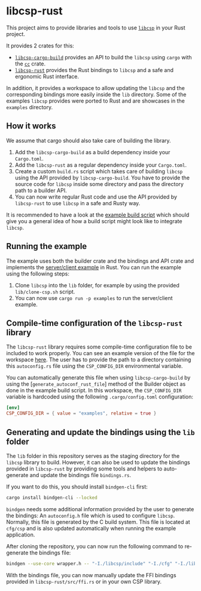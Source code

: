 libcsp-rust
=========

This project aims to provide libraries and tools to use
[`libcsp`](https://github.com/libcsp/libcsp) in your Rust project.

It provides 2 crates for this:

- [`libcsp-cargo-build`](https://egit.irs.uni-stuttgart.de/rust/libcsp-rust/src/branch/main/libcsp-cargo-build)
  provides an API to build the `libcsp` using `cargo` with the [`cc`](https://docs.rs/cc/latest/cc/) crate.
- [`libcsp-rust`](https://egit.irs.uni-stuttgart.de/rust/libcsp-rust/src/branch/main/libcsp-rust)
  provides the Rust bindings to `libcsp` and a safe and ergonomic Rust interface.

In addition, it provides a workspace to allow updating the `libcsp` and the corresponding bindings 
more easily inside the `lib` directory. Some of the examples `libcsp` provides were ported to Rust
and are showcases in the `examples` directory.

## How it works

We assume that cargo should also take care of building the library.

1. Add the `libcsp-cargo-build` as a build dependency inside your `Cargo.toml`.
2. Add the `libcsp-rust` as a regular dependency inside your `Cargo.toml`.
3. Create a custom `build.rs` script which takes care of building `libcsp` using the API
   provided by `libcsp-cargo-build`. You have to provide the source code for `libcsp` inside some
   directory and pass the directory path to a builder API.
4. You can now write regular Rust code and use the API provided by `libcsp-rust` to use `libcsp`
   in a safe and Rusty way.

It is recommended to have a look at the [example build script](https://egit.irs.uni-stuttgart.de/rust/libcsp-rust/src/branch/main/examples/build.rs)
which should give you a general idea of how a build script might look like to integrate `libcsp`.

## Running the example

The example uses both the builder crate and the bindings and API crate and implements the
[server/client example](https://github.com/libcsp/libcsp/blob/develop/examples/csp_server_client.c)
in Rust. You can run the example using the following steps:

1. Clone `libcsp` into the `lib` folder, for example by using the provided `lib/clone-csp.sh`
   script.
2. You can now use `cargo run -p examples` to run the server/client example.

## Compile-time configuration of the `libcsp-rust` library

The `libcsp-rust` library requires some compile-time configuration file to be included to work
properly. You can see an example version of the file for the workspace
[here](https://egit.irs.uni-stuttgart.de/rust/libcsp-rust/src/branch/main/examples/autoconfig.rs).
The user has to provide the path to a directory containing this `autoconfig.rs` file using the
`CSP_CONFIG_DIR` environmental variable. 

You can automatically generate this file when using `libcsp-cargo-build` by using the
[`generate_autoconf_rust_file`] method of the Builder object as done in the example build script.
In this workspace, the `CSP_CONFIG_DIR` variable is hardcoded using the following `.cargo/config.toml`
configuration:

```toml
[env]
CSP_CONFIG_DIR = { value = "examples", relative = true }
```

## Generating and update the bindings using the `lib` folder

The `lib` folder in this repository serves as the staging directory for the `libcsp` library to
build. However, it can also be used to update the bindings provided in `libcsp-rust` by providing
some tools and helpers to auto-generate and update the bindings file `bindings.rs`.

If you want to do this, you should install `bindgen-cli` first:

```sh
cargo install bindgen-cli --locked
```

`bindgen` needs some additional information provided by the user to generate the bindings:
An `autoconfig.h` file which is used to configure `libcsp`. Normally, this file is generated
by the C build system. This file is located at `cfg/csp` and is also updated automatically
when running the example application.

After cloning the repository, you can now run the following command to re-generate the bindings
file:

```sh
bindgen --use-core wrapper.h -- "-I./libcsp/include" "-I./cfg" "-I./libcsp/src" > bindings.rs
```

With the bindings file, you can now manually update the FFI bindings provided in
`libcsp-rust/src/ffi.rs` or in your own CSP library.


